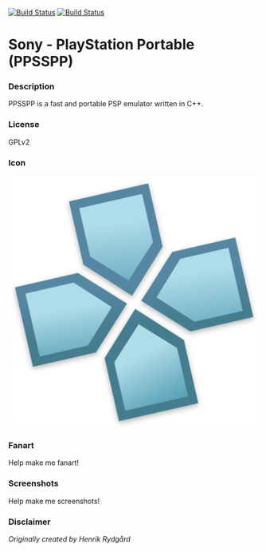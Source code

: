 [![Build Status](https://travis-ci.org/kodi-game/game.libretro.ppsspp.svg?branch=master)](https://travis-ci.org/kodi-game/game.libretro.ppsspp)
[![Build Status](https://ci.appveyor.com/api/projects/status/github/kodi-game/game.libretro.ppsspp?svg=true)](https://ci.appveyor.com/project/kodi-game/game-libretro-ppsspp)

# Sony - PlayStation Portable (PPSSPP)

### Description

PPSSPP is a fast and portable PSP emulator written in C++.

### License

GPLv2

### Icon

![Sony - PlayStation Portable (PPSSPP) icon](game.libretro.ppsspp/resources/icon.png)

### Fanart

Help make me fanart!

### Screenshots

Help make me screenshots!

### Disclaimer

*Originally created by Henrik Rydgård*
